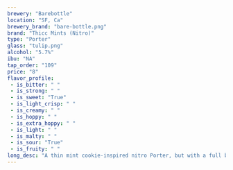 ```yaml
---
brewery: "Barebottle"
location: "SF, Ca"
brewery_brand: "bare-bottle.png"
brand: "Thicc Mints (Nitro)"
type: "Porter"
glass: "tulip.png"
alcohol: "5.7%"
ibu: "NA"
tap_order: "109"
price: "8"
flavor_profile:
 - is_bitter: " "
 - is_strong: " "
 - is_sweet: "True"
 - is_light_crisp: " "
 - is_creamy: " "
 - is_hoppy: " "
 - is_extra_hoppy: " "
 - is_light: " "
 - is_malty: " "
 - is_sour: "True"
 - is_fruity: " "
long_desc: "A thin mint cookie-inspired nitro Porter, but with a full bodied flavor from a high mash temperature and lots of residual sweetness blended with that telltale mint cookie charm."
---
```


